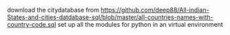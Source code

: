 download the citydatabase from 
https://github.com/deep88/All-indian-States-and-cities-datdabase-sql/blob/master/all-countries-names-with-country-code.sql
set up all the modules for python in an virtual environment 
